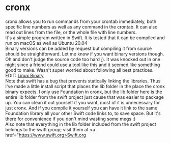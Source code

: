 # cronx

cronx allows you to run commands from your crontab immediately, both specific line numbers as well as any command in the crontab.
It can also read out lines from the file, or the whole file with line numbers.
</br>
It's a simple program written in Swift. It is tested that it can be compiled and run on macOS as well as Ubuntu 20.04
</br>
Binary versions can be added by request but compiling it from source should be straightforward. Let me know if you want binary versions though.
</br>
Oh and don't judge the source code too hard ;). It was knocked out in one night since a friend could use a tool like this and it seemed like something good to make. Wasn't super worried about following all best practices.
</br>
EDIT: 
<a href="https://www.theparallelthread.com/code/cronxLinux.zip">Linux Binary</a>
</br>
Note that swift has a bug that prevents statically linking the libraries. Thus I've made a little install script that places the lib folder in the place the cronx binary expects. I only use Foundation in cronx, but the lib folder here is the entire lib folder from the swift project just cause that was easier to package up. You can clean it out yourself if you want, most of it is unnecessary for just cronx. And if you compile it yourself you can have it link to the same Foundation library all your other Swift code links to, to save space. But it's there for convenience if you don't mind wasting some megs :)
</br>
Also note that everything in the lib folder included from the swift project belongs to the swift group; visit them at <a href="https://www.swift.org>Swift.org</a>
